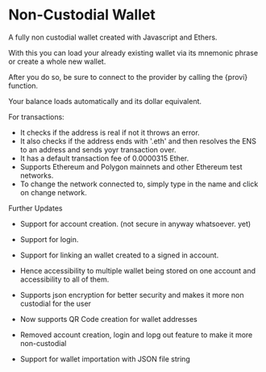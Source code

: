 # Non-Custodial Wallet
A fully non custodial wallet created with Javascript and Ethers.


With this you can load your already existing wallet via its mnemonic phrase or create a whole new wallet.

After you do so, be sure to connect to the provider by calling the {provi} function.

Your balance loads automatically and its dollar equivalent.


For transactions:

- It checks if the address is real if not it throws an error.
- It also checks if the address ends with '.eth' and then resolves the ENS to an address and sends yoyr transaction over.
- It has a default transaction fee of 0.0000315 Ether.
- Supports Ethereum and Polygon mainnets and other Ethereum test networks.
- To change the network connected to, simply type in the name and click on change network.




Further Updates

- Support for account creation. (not secure in anyway whatsoever. yet)
- Support for login.
- Support for linking an wallet created to a signed in account.
- Hence accessibility to multiple wallet being stored on one account and accessibility to all of them.



- Supports json encryption for better security and makes it more non custodial for the user



- Now supports QR Code creation for wallet addresses
- Removed account creation, login and lopg out feature to make it more non-custodial
- Support for wallet importation with JSON file string
